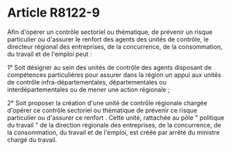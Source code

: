 # Article R8122-9

Afin d'opérer un contrôle sectoriel ou thématique, de prévenir un risque particulier ou d'assurer le renfort des agents des unités de contrôle, le directeur régional des entreprises, de la concurrence, de la consommation, du travail et de l'emploi peut : 

1° Soit désigner au sein des unités de contrôle des agents disposant de compétences particulières pour assurer dans la région un appui aux unités de contrôle infra-départementales, départementales ou interdépartementales ou de mener une action régionale ; 

2° Soit proposer la création d'une unité de contrôle régionale chargée d'opérer ce contrôle sectoriel ou thématique de prévenir ce risque particulier ou d'assurer ce renfort . Cette unité, rattachée au pôle " politique du travail " de la direction régionale des entreprises, de la concurrence, de la consommation, du travail et de l'emploi, est créée par arrêté du ministre chargé du travail.